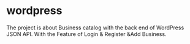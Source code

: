 # wordpress
The project is about Business catalog with the back end of WordPress JSON API. With the Feature of Login & Register &Add Business.
